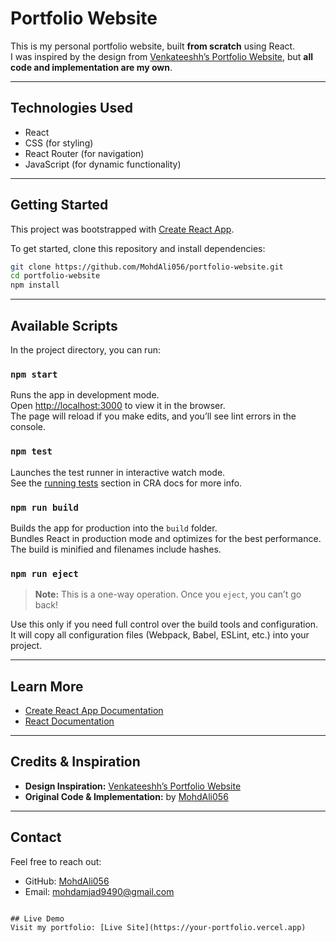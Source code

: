 # Portfolio Website

This is my personal portfolio website, built **from scratch** using React.  
I was inspired by the design from [Venkateeshh’s Portfolio Website](https://github.com/Venkateeshh/Portfolio-Website.git), but **all code and implementation are my own**.

---

## Technologies Used

- React  
- CSS (for styling)  
- React Router (for navigation)  
- JavaScript (for dynamic functionality)  

---

## Getting Started

This project was bootstrapped with [Create React App](https://github.com/facebook/create-react-app).

To get started, clone this repository and install dependencies:

```bash
git clone https://github.com/MohdAli056/portfolio-website.git
cd portfolio-website
npm install
```

---

## Available Scripts

In the project directory, you can run:

### `npm start`

Runs the app in development mode.  
Open [http://localhost:3000](http://localhost:3000) to view it in the browser.  
The page will reload if you make edits, and you’ll see lint errors in the console.

### `npm test`

Launches the test runner in interactive watch mode.  
See the [running tests](https://facebook.github.io/create-react-app/docs/running-tests) section in CRA docs for more info.

### `npm run build`

Builds the app for production into the `build` folder.  
Bundles React in production mode and optimizes for the best performance.  
The build is minified and filenames include hashes.

### `npm run eject`

> **Note:** This is a one-way operation. Once you `eject`, you can’t go back!  

Use this only if you need full control over the build tools and configuration.  
It will copy all configuration files (Webpack, Babel, ESLint, etc.) into your project.

---

## Learn More

- [Create React App Documentation](https://facebook.github.io/create-react-app/docs/getting-started)  
- [React Documentation](https://reactjs.org/)  

---

## Credits & Inspiration

- **Design Inspiration:** [Venkateeshh’s Portfolio Website](https://github.com/Venkateeshh/Portfolio-Website.git)  
- **Original Code & Implementation:** by [MohdAli056](https://github.com/MohdAli056)  

---

## Contact

Feel free to reach out:

- GitHub: [MohdAli056](https://github.com/MohdAli056)  
- Email: mohdamjad9490@gmail.com  
```

## Live Demo
Visit my portfolio: [Live Site](https://your-portfolio.vercel.app)
